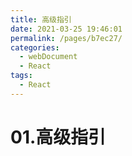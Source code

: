 ```yaml
---
title: 高级指引
date: 2021-03-25 19:46:01
permalink: /pages/b7ec27/
categories: 
  - webDocument
  - React
tags: 
  - React
---
```

# 01.高级指引
